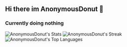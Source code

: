 ## Hi there im AnonymousDonut 👋
### Currently doing nothing

![AnonymousDonut's Stats](https://github-readme-stats.vercel.app/api?username=AnonymousDonut&theme=gotham&show_icons=true&hide_border=true&count_private=false)
![AnonymousDonut's Streak](https://github-readme-streak-stats.herokuapp.com/?user=AnonymousDonut&theme=gotham&hide_border=true)
![AnonymousDonut's Top Languages](https://github-readme-stats.vercel.app/api/top-langs/?username=AnonymousDonut&theme=gotham&show_icons=true&hide_border=true&layout=compact)
